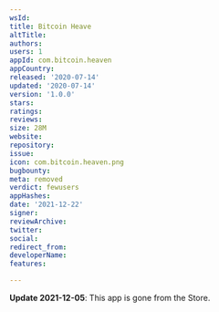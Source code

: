 ```yaml
---
wsId: 
title: Bitcoin Heave
altTitle: 
authors: 
users: 1
appId: com.bitcoin.heaven
appCountry: 
released: '2020-07-14'
updated: '2020-07-14'
version: '1.0.0'
stars: 
ratings: 
reviews: 
size: 28M
website: 
repository: 
issue: 
icon: com.bitcoin.heaven.png
bugbounty: 
meta: removed
verdict: fewusers
appHashes: 
date: '2021-12-22'
signer: 
reviewArchive: 
twitter: 
social: 
redirect_from: 
developerName: 
features: 

---
```


**Update 2021-12-05**: This app is gone from the Store.

